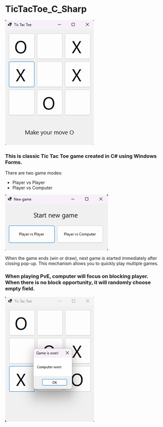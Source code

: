 # TicTacToe_C_Sharp

![Screenshot](Demo/scr2.png)

### This is classic Tic Tac Toe game created in C# using Windows Forms.

There are two game modes:
- Player vs Player
- Player vs Computer

![Screenshot](Demo/scr1.png)

When the game ends (win or draw), next game is started immediately after closing pop-up. This mechanism allows you to quickly play multiple games.

### When playing PvE, computer will focus on blocking player. When there is no block opportunity, it will randomly choose empty field.

![Screenshot](Demo/scr3.png)